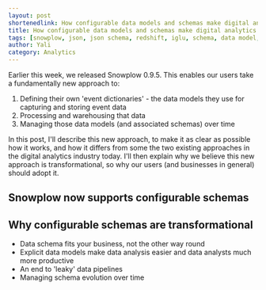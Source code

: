 ```yaml
---
layout: post
shortenedlink: How configurable data models and schemas make digital analytics better
title: How configurable data models and schemas make digital analytics better
tags: [snowplow, json, json schema, redshift, iglu, schema, data model, configurable]
author: Yali
category: Analytics
---
```




Earlier this week, we released Snowplow 0.9.5. This enables our users take a fundamentally new approach to:

1. Defining their own 'event dictionaries' - the data models they use for capturing and storing event data
2. Processing and warehousing that data
3. Managing those data models (and associated schemas) over time

In this post, I'll describe this new approach, to make it as clear as possible how it works, and how it differs from some the two existing approaches in the digital analytics industry today. I'll then explain why we believe this new approach is transformational, so why our users (and businesses in general) should adopt it.

<h2><a name="">Snowplow now supports configurable schemas</a></h2>




<h2><a name="">Why configurable schemas are transformational</a></h2>

* Data schema fits your business, not the other way round
* Explicit data models make data analysis easier and data analysts much more productive
* An end to 'leaky' data pipelines
* Managing schema evolution over time